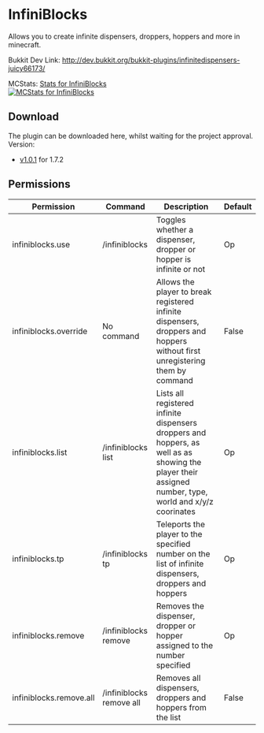 InfiniBlocks
============

Allows you to create infinite dispensers, droppers, hoppers and more in minecraft.

Bukkit Dev Link: http://dev.bukkit.org/bukkit-plugins/infinitedispensers-juicy66173/


MCStats: [Stats for InfiniBlocks](http://mcstats.org/plugin/InfiniBlocks)  
[![MCStats for InfiniBlocks](http://api.mcstats.org/signature/InfiniBlocks.png)](http://mcstats.org/plugin/InfiniBlocks)


Download
--------


The plugin can be downloaded here, whilst waiting for the project approval.
Version:
  
* [v1.0.1](http://dev.bukkit.org/media/files/774/571/InfiniBlocks_v1.0.1.jar) for 1.7.2




Permissions
-----------



|Permission|Command|Description|Default|
|----------|-------|-----------|-------|
|infiniblocks.use|/infiniblocks|Toggles whether a dispenser, dropper or hopper is infinite or not|Op|
|infiniblocks.override|No command|Allows the player to break registered infinite dispensers, droppers and hoppers without first unregistering them by command|False|
|infiniblocks.list|/infiniblocks list|Lists all registered infinite dispensers droppers and hoppers, as well as as showing the player their assigned number, type, world and x/y/z coorinates|Op|
|infiniblocks.tp|/infiniblocks tp <number>|Teleports the player to the specified number on the list of infinite dispensers, droppers and hoppers|Op|
|infiniblocks.remove|/infiniblocks remove <number>|Removes the dispenser, dropper or hopper assigned to the number specified|Op|
|infiniblocks.remove.all|/infiniblocks remove all|Removes all dispensers, droppers and hoppers from the list|False|
